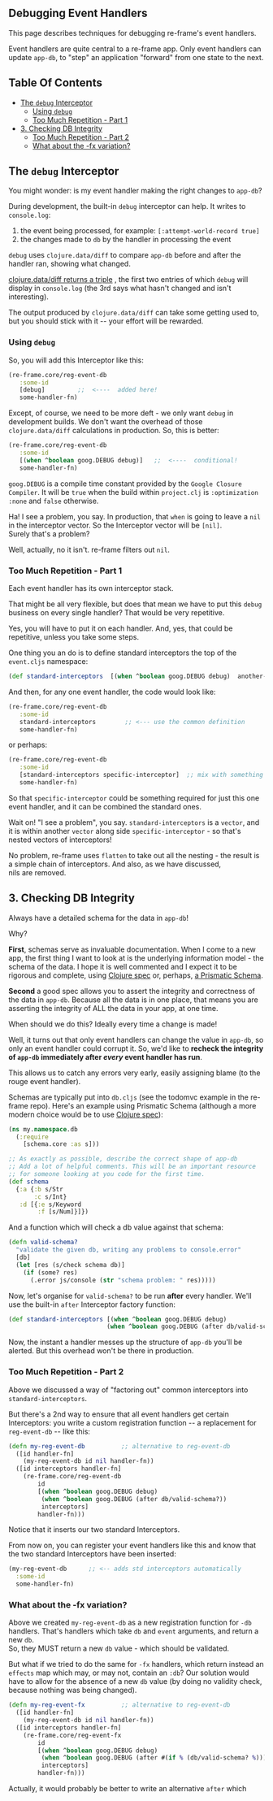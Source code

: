 ## Debugging Event Handlers

This page describes techniques for debugging re-frame's event handlers.

Event handlers are quite central to a re-frame app.  Only event handlers 
can update `app-db`, to "step" an application "forward" from one state
to the next.

<!-- START doctoc generated TOC please keep comment here to allow auto update -->
<!-- DON'T EDIT THIS SECTION, INSTEAD RE-RUN doctoc TO UPDATE -->
## Table Of Contents

- [The `debug` Interceptor](#the-debug-interceptor)
  - [Using `debug`](#using-debug)
  - [Too Much Repetition - Part 1](#too-much-repetition---part-1)
- [3. Checking DB Integrity](#3-checking-db-integrity)
  - [Too Much Repetition - Part 2](#too-much-repetition---part-2)
  - [What about the -fx variation?](#what-about-the--fx-variation)

<!-- END doctoc generated TOC please keep comment here to allow auto update -->

## The `debug` Interceptor

You might wonder: is my event handler making the right changes to `app-db`?  

During development, the built-in `debug` interceptor can help. 
It writes to `console.log`:
  1. the event being processed, for example:   `[:attempt-world-record true]`
  2. the changes made to `db` by the handler in processing the event

`debug` uses `clojure.data/diff` to compare `app-db` 
before and after the handler ran, showing  what changed. 

[clojure.data/diff returns a triple](https://clojuredocs.org/clojure.data/diff) 
, the first two entries of which 
`debug` will display in `console.log` (the 3rd says what hasn't changed and isn't interesting).

The output produced by `clojure.data/diff` can take some getting used to, 
but you should stick with it -- your effort will be rewarded.

### Using `debug`

So, you will add this Interceptor like this:
```clj
(re-frame.core/reg-event-db
   :some-id
   [debug]         ;;  <----  added here! 
   some-handler-fn)
```

Except, of course, we need to be more deft - we only want 
`debug` in development builds. We don't 
want the overhead of those `clojure.data/diff` calculations in production.
So, this is better: 
```clj
(re-frame.core/reg-event-db
   :some-id
   [(when ^boolean goog.DEBUG debug)]   ;;  <----  conditional! 
   some-handler-fn)
```

`goog.DEBUG` is a compile time constant provided by the `Google Closure Compiler`. 
It will be `true` when the build within `project.clj` is `:optimization :none` and `false`
otherwise.

Ha! I see a problem, you say.  In production, that `when` is going to 
leave a `nil` in the interceptor vector. So the Interceptor vector will be `[nil]`.  
Surely that's a problem?  

Well, actually, no it isn't. re-frame filters out `nil`. 

### Too Much Repetition - Part 1

Each event handler has its own interceptor stack. 

That might be all very flexible, but does that mean we have to put this `debug` 
business on every single handler?  That would be very repetitive. 

Yes, you will have to put it on each handler.  And, yes, that could be repetitive,  unless 
you take some steps.

One thing you an do is to define standard interceptors the top of the `event.cljs` namespace:
```clj
(def standard-interceptors  [(when ^boolean goog.DEBUG debug)  another-interceptor])
```

And then, for any one event handler, the code would look like:
```clj
(re-frame.core/reg-event-db
   :some-id
   standard-interceptors        ;; <--- use the common definition
   some-handler-fn)
```

or perhaps:
```clj
(re-frame.core/reg-event-db
   :some-id
   [standard-interceptors specific-interceptor]  ;; mix with something specific
   some-handler-fn)
```

So that `specific-interceptor` could be something required for just this one 
event handler, and it can be combined the standard ones.  

Wait on! "I see a problem", you say.  `standard-interceptors` is a `vector`, and it 
is within another `vector` along side `specific-interceptor` - so that's 
nested vectors of interceptors!  

No problem, re-frame uses `flatten` to take out all the nesting - the 
result is a simple chain of interceptors. And also, as we have discussed,  
nils are removed.

## 3. Checking DB Integrity

Always have a detailed schema for the data in `app-db`!

Why?

**First**, schemas serve as invaluable documentation. When I come to 
a new app, the first thing I want to look at is the underlying 
information model - the schema of the data.  I hope it is well 
commented and I expect it to be rigorous and complete, using 
[Clojure spec](http://clojure.org/about/spec)
or, perhaps, [a Prismatic Schema](https://github.com/Prismatic/schema).


**Second** a good spec allows you to assert the integrity and correctness of 
the data in `app-db`.  Because all the data is in one place, that means you 
are asserting the integrity of ALL the data in your app, at one time. 

When should we do this?  Ideally every time a change is made!  

Well, it turns out that only event handlers can change the value in 
`app-db`, so only an event handler could corrupt it. So, we'd like to 
**recheck the integrity of `app-db` immediately 
after *every* event handler has run**.

This allows us to catch any errors very early, easily assigning blame (to the rouge event handler).  

Schemas are typically put into `db.cljs` (see the todomvc example in the re-frame repo). Here's 
an example using Prismatic Schema 
(although a more modern choice would be to use [Clojure spec](http://clojure.org/about/spec)):
```clj
(ns my.namespace.db
  (:require
    [schema.core :as s]))

;; As exactly as possible, describe the correct shape of app-db 
;; Add a lot of helpful comments. This will be an important resource
;; for someone looking at you code for the first time.
(def schema           
  {:a {:b s/Str
       :c s/Int}
   :d [{:e s/Keyword
        :f [s/Num]}]})
```

And a function which will check a db value against that schema:
```clj
(defn valid-schema?
  "validate the given db, writing any problems to console.error"
  [db]
  (let [res (s/check schema db)]
    (if (some? res)
      (.error js/console (str "schema problem: " res)))))
```

Now, let's organise for `valid-schema?` to be run **after** every handler. 
We'll use the built-in  `after` Interceptor factory function:
```clj
(def standard-interceptors [(when ^boolean goog.DEBUG debug)
                           (when ^boolean goog.DEBUG (after db/valid-schema?))]) ;; <-- new
```

Now, the instant a handler messes up the structure of `app-db` you'll be alerted.  But this overhead won't be there in production.

### Too Much Repetition - Part 2

Above we discussed a way of "factoring out" common interceptors into `standard-interceptors`. 

But there's a 2nd way to ensure that all event handlers get certain Interceptors: 
you write a custom registration function -- a replacement for `reg-event-db` -- like this:
```clj 
(defn my-reg-event-db          ;; alternative to reg-event-db
  ([id handler-fn] 
    (my-reg-event-db id nil handler-fn))
  ([id interceptors handler-fn]
    (re-frame.core/reg-event-db 
        id
        [(when ^boolean goog.DEBUG debug)
         (when ^boolean goog.DEBUG (after db/valid-schema?)) 
         interceptors]
        handler-fn)))
```

Notice that it inserts our two standard Interceptors. 

From now on, you can register your event handlers like this and know that the two standard Interceptors have been inserted:
```clj
(my-reg-event-db      ;; <-- adds std interceptors automatically
  :some-id 
  some-handler-fn)
```

### What about the -fx variation?
 
Above we created `my-reg-event-db` as a new registration function for `-db` handlers. 
That's handlers which take `db` and `event` arguments, and return a new `db`.  
So, they MUST return a new `db` value - which should be validated.  

But what if we tried to do the same for `-fx` handlers, which return instead 
an `effects` map which may, or may not, contain an `:db`?  Our solution would 
have to allow for the absence of a new `db` value (by doing no validity check, because nothing 
was being changed). 

```clj 
(defn my-reg-event-fx          ;; alternative to reg-event-db
  ([id handler-fn] 
    (my-reg-event-db id nil handler-fn))
  ([id interceptors handler-fn]
    (re-frame.core/reg-event-fx 
        id
        [(when ^boolean goog.DEBUG debug)
         (when ^boolean goog.DEBUG (after #(if % (db/valid-schema? %))))
         interceptors]
        handler-fn)))
```

Actually, it would probably be better to write an alternative `after` which 
